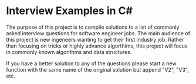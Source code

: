 # Interview Examples in C#

The purpose of this project is to compile solutions to a list of commonly asked interview questions for software engineer jobs. The main audience of this project is new ingeneers wanting to get their first industry job. Rather than focusing on tricks or highly advance algorthims, this project will focus in commonly known algorithms and data structures.


If you have a better solution to any of the questions please start a new function with the same name of the original solution but append "V2", "V3", etc. 

